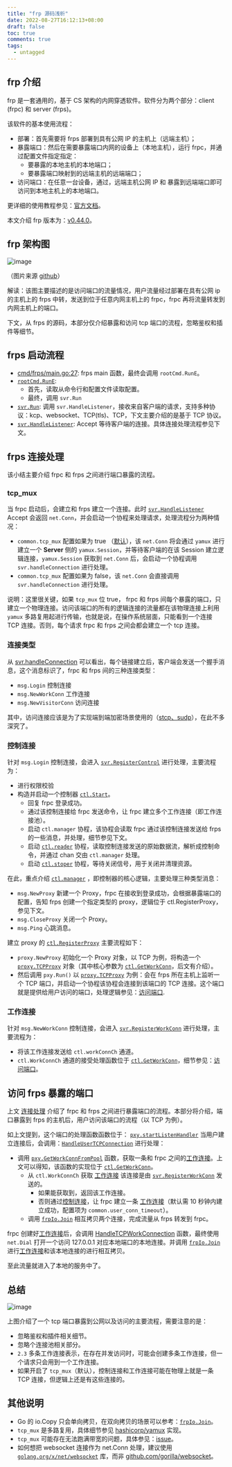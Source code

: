 ```yaml
---
title: "frp 源码浅析"
date: 2022-08-27T16:12:13+08:00
draft: false
toc: true
comments: true
tags:
  - untagged
---
```


## frp 介绍

frp 是一套通用的，基于 CS 架构的内网穿透软件。软件分为两个部分：client (frpc) 和 server (frps)。

该软件的基本使用流程：

* 部署：首先需要将 frps 部署到具有公网 IP 的主机上（远端主机）；
* 暴露端口：然后在需要暴露端口内网的设备上（本地主机），运行 frpc，并通过配置文件指定指定：
    * 要暴露的本地主机的本地端口；
    * 要暴露端口映射到的远端主机的远端端口；
* 访问端口：在任意一台设备，通过，远端主机公网 IP 和 暴露到远端端口即可访问到本地主机上的本地端口。

更详细的使用教程参见：[官方文档](https://gofrp.org/docs/)。

本文介绍 frp 版本为：[v0.44.0](https://github.com/fatedier/frp/tree/v0.44.0)。

## frp 架构图

![image](/image/frp-architecture.png)

（图片来源 [github](https://github.com/fatedier/frp/tree/v0.44.0#architecture)）

解读：该图主要描述的是访问端口的流量情况，用户流量经过部署在具有公网 ip 的主机上的 frps 中转，发送到位于任意内网主机上的 frpc，frpc 再将流量转发到内网主机上的端口。

下文，从 frps 的源码，本部分仅介绍暴露和访问 tcp 端口的流程，忽略鉴权和插件等细节。

## frps 启动流程

* [cmd/frps/main.go:27](https://github.com/fatedier/frp/blob/8888610d8339bb26bbfe788d4e8edfd6b3dc9ad6/cmd/frps/main.go#L27): frps main 函数，最终会调用 `rootCmd.RunE`。
* [`rootCmd.RunE`](https://github.com/fatedier/frp/blob/8888610d8339bb26bbfe788d4e8edfd6b3dc9ad6/cmd/frps/root.go#L105):
    * 首先，读取从命令行和配置文件读取配置。
    * 最终，调用 `svr.Run`
* [`svr.Run`](https://github.com/fatedier/frp/blob/8888610d8339bb26bbfe788d4e8edfd6b3dc9ad6/server/service.go#L305): 调用 `svr.HandleListener`，接收来自客户端的请求，支持多种协议：kcp、websocket、TCP(tls)、TCP，下文主要介绍的是基于 TCP 协议。
* [`svr.HandleListener`](https://github.com/fatedier/frp/blob/8888610d8339bb26bbfe788d4e8edfd6b3dc9ad6/server/service.go#L382): Accept 等待客户端的连接。具体连接处理流程参见下文。

## frps 连接处理

该小结主要介绍 frpc 和 frps 之间进行端口暴露的流程。

### tcp_mux

当 frpc 启动后，会建立和 frps 建立一个连接。此时 [`svr.HandleListener`](https://github.com/fatedier/frp/blob/8888610d8339bb26bbfe788d4e8edfd6b3dc9ad6/server/service.go#L382) Accept 会返回 `net.Conn`，并会启动一个协程来处理请求，处理流程分为两种情况：

* `common.tcp_mux` 配置如果为 true （[默认](https://github.com/fatedier/frp/blob/8888610d8339bb26bbfe788d4e8edfd6b3dc9ad6/pkg/config/server.go#L133)），该 `net.Conn` 将会通过 `yamux` 进行建立一个 **Server** 侧的 `yamux.Session`，并等待客户端的在该 Session 建立逻辑连接，`yamux.Session` 获取到 `net.Conn`  后，会启动一个协程调用 `svr.handleConnection` 进行处理。
* `common.tcp_mux` 配置如果为 false，该 `net.Conn` 会直接调用 `svr.handleConnection` 进行处理。

说明：这里很关键，如果 `tcp_mux` 位 true， frpc 和 frps 间每个暴露的端口，只建立一个物理连接。访问该端口的所有的逻辑连接的流量都在该物理连接上利用 `yamux` 多路复用起进行传输，也就是说，在操作系统层面，只能看到一个连接 TCP 连接。否则，每个请求 frpc 和 frps 之间会都会建立一个 tcp 连接。

### 连接类型

从 [svr.handleConnection](https://github.com/fatedier/frp/blob/8888610d8339bb26bbfe788d4e8edfd6b3dc9ad6/server/service.go#L319) 可以看出，每个链接建立后，客户端会发送一个握手消息，这个消息标识了，frpc 和 frps 间的三种连接类型：

* `msg.Login` 控制连接
* `msg.NewWorkConn` 工作连接
* `msg.NewVisitorConn` 访问连接

其中，访问连接应该是为了实现端到端加密场景使用的（[stcp、sudp](https://gofrp.org/docs/concepts/)），在此不多深究了。

### 控制连接

针对 `msg.Login` 控制连接，会进入 [`svr.RegisterControl`](https://github.com/fatedier/frp/blob/8888610d8339bb26bbfe788d4e8edfd6b3dc9ad6/server/service.go#L436) 进行处理，主要流程为：

* 进行权限校验
* 构造并启动一个控制器 [`ctl.Start`](https://github.com/fatedier/frp/blob/8888610d8339bb26bbfe788d4e8edfd6b3dc9ad6/server/control.go#L189)。
    * 回复 frpc 登录成功。
    * 通过该控制连接给 frpc 发送命令，让 frpc 建立多个工作连接（即工作连接池）。
    * 启动 `ctl.manager` 协程，该协程会读取 frpc 通过该控制连接发送给 frps 的一些消息，并处理，细节参见下文。
    * 启动 [`ctl.reader`](https://github.com/fatedier/frp/blob/8888610d8339bb26bbfe788d4e8edfd6b3dc9ad6/server/control.go#L318) 协程，读取控制连接发送的原始数据流，解析成控制命令，并通过 chan 交由 `ctl.manager` 处理。
    * 启动 [`ctl.stoper`](https://github.com/fatedier/frp/blob/8888610d8339bb26bbfe788d4e8edfd6b3dc9ad6/server/control.go#L347) 协程，等待关闭信号，用于关闭并清理资源。

在此，重点介绍 [`ctl.manager`](https://github.com/fatedier/frp/blob/8888610d8339bb26bbfe788d4e8edfd6b3dc9ad6/server/control.go#L405) ，即控制器的核心逻辑，主要处理三种类型消息：

* `msg.NewProxy` 新建一个 Proxy，frpc 在接收到登录成功，会根据暴露端口的配置，告知 frps 创建一个指定类型的 proxy，逻辑位于 ctl.RegisterProxy，参见下文。
* `msg.CloseProxy` 关闭一个 Proxy。
* `msg.Ping` 心跳消息。

建立 proxy 的 [`ctl.RegisterProxy`](https://github.com/fatedier/frp/blob/8888610d8339bb26bbfe788d4e8edfd6b3dc9ad6/server/control.go#L501) 主要流程如下：

* `proxy.NewProxy` 初始化一个 Proxy 对象，以 TCP 为例，将构造一个 [`proxy.TCPProxy`](https://github.com/fatedier/frp/blob/8888610d8339bb26bbfe788d4e8edfd6b3dc9ad6/server/proxy/tcp.go#L25) 对象（其中核心参数为 [`ctl.GetWorkConn`](https://github.com/fatedier/frp/blob/8888610d8339bb26bbfe788d4e8edfd6b3dc9ad6/server/control.go#L231)，后文有介绍）。
* 然后调用 `pxy.Run()` 以 [`proxy.TCPProxy`](https://github.com/fatedier/frp/blob/8888610d8339bb26bbfe788d4e8edfd6b3dc9ad6/server/proxy/tcp.go#L32) 为例：会在 frps 所在主机上监听一个 TCP 端口，并启动一个协程该协程会连接到该端口的 TCP 连接。这个端口就是提供给用户访问的端口，处理逻辑参见：[访问端口](#访问端口).

### 工作连接

针对 `msg.NewWorkConn` 控制连接，会进入 [`svr.RegisterWorkConn`](https://github.com/fatedier/frp/blob/8888610d8339bb26bbfe788d4e8edfd6b3dc9ad6/server/control.go#L208) 进行处理，主要流程为：

* 将该工作连接发送给 `ctl.workConnCh` 通道。
* `ctl.WorkConnCh` 通道的接受处理函数位于 [`ctl.GetWorkConn`](https://github.com/fatedier/frp/blob/8888610d8339bb26bbfe788d4e8edfd6b3dc9ad6/server/control.go#L231)，细节参见：[访问端口](#访问端口)。

## 访问 frps 暴露的端口

上文 [连接处理](#连接处理) 介绍了 frpc 和 frps 之间进行暴露端口的流程。本部分将介绍，端口暴露到 frps 的主机后，用户访问该端口的流程（以 TCP 为例）。

如上文提到，这个端口的处理函数函数位于： [`pxy.startListenHandler`](https://github.com/fatedier/frp/blob/8888610d8339bb26bbfe788d4e8edfd6b3dc9ad6/server/proxy/proxy.go#L151) 当用户建立连接后，会调用：[`HandleUserTCPConnection`](https://github.com/fatedier/frp/blob/8888610d8339bb26bbfe788d4e8edfd6b3dc9ad6/server/proxy/proxy.go#L252) 进行处理：

* 调用 [`pxy.GetWorkConnFromPool`](https://github.com/fatedier/frp/blob/8888610d8339bb26bbfe788d4e8edfd6b3dc9ad6/server/proxy/proxy.go#L96) 函数，获取一条和 frpc 之间的[工作连接](#工作连接)。上文可以得知，该函数的实现位于 [`ctl.GetWorkConn`](https://github.com/fatedier/frp/blob/8888610d8339bb26bbfe788d4e8edfd6b3dc9ad6/server/control.go#L231)。
    * 从 `ctl.WorkConnCh` 获取 [工作连接](#工作连接) 该连接是由 [`svr.RegisterWorkConn`](https://github.com/fatedier/frp/blob/8888610d8339bb26bbfe788d4e8edfd6b3dc9ad6/server/control.go#L208) 发送的。
        * 如果能获取到，返回该工作连接。
        * 否则通过[控制连接](#控制连接)，让 frpc 建立一条 [工作连接](#工作连接)（默认需 10 秒钟内建立成功，配置项为 `common.user_conn_timeout`）。
    * 调用 [`frpIo.Join`](https://github.com/fatedier/golib/blob/dev/io/io.go) 相互拷贝两个连接，完成流量从 frps 转发到 frpc。

frpc 创建好[工作连接](#工作连接)后，会调用 [HandleTCPWorkConnection](https://github.com/fatedier/frp/blob/8888610d8339bb26bbfe788d4e8edfd6b3dc9ad6/client/proxy/proxy.go#L720) 函数，最终使用 `net.Dial` 打开一个访问 127.0.0.1 对应本地端口的本地连接。并调用 [`frpIo.Join`](https://github.com/fatedier/golib/blob/dev/io/io.go) 进行[工作连接](#工作连接)和该本地连接的进行相互拷贝。

至此流量就进入了本地的服务中了。

## 总结

![image](/image/frp-tcp-flow.svg)

上图介绍了一个 tcp 端口暴露到公网以及访问的主要流程，需要注意的是：

* 忽略鉴权和插件相关细节。
* 忽略个连接池相关部分。
* `2.3` 多条工作连接表示，在存在并发访问时，可能会创建多条工作连接，但一个请求只会用到一个工作连接。
* 如果开启了 `tcp_mux`（默认），控制连接和工作连接可能在物理上就是一条 TCP 连接，但逻辑上还是有这些连接的。

## 其他说明

* Go 的 io.Copy 只会单向拷贝，在双向拷贝的场景可以参考：[`frpIo.Join`](https://github.com/fatedier/golib/blob/dev/io/io.go)。
* `tcp_mux` 是多路复用，具体细节参见 [hashicorp/yamux](https://github.com/hashicorp/yamux) 实现。
* `tcp_mux` 可能存在无法跑满带宽的问题，具体参见：[issue](https://github.com/fatedier/frp/issues/2987)。
* 如何想把 websocket 连接作为 net.Conn 处理，建议使用 [`golang.org/x/net/websocket`](https://pkg.go.dev/golang.org/x/net/websocket) 库，而非 [github.com/gorilla/websocket](https://pkg.go.dev/github.com/gorilla/websocket)。
